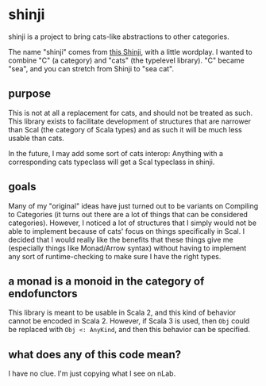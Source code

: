 # shinji

shinji is a project to bring cats-like abstractions to other categories.

The name "shinji" comes from
[this Shinji](https://neutronized.fandom.com/wiki/Shinji), with a little
wordplay. I wanted to combine "C" (a category) and "cats" (the typelevel
library). "C" became "sea", and you can stretch from Shinji to "sea cat".

## purpose

This is not at all a replacement for cats, and should not be treated as such.
This library exists to facilitate development of structures that are narrower
than Scal (the category of Scala types) and as such it will be much less usable
than cats.

In the future, I may add some sort of cats interop: Anything with a
corresponding cats typeclass will get a Scal typeclass in shinji.

## goals

Many of my "original" ideas have just turned out to be variants on Compiling
to Categories (it turns out there are a lot of things that can be considered
categories). However, I noticed a lot of structures that I simply would not
be able to implement because of cats' focus on things specifically in Scal.
I decided that I would really like the benefits that these things give me
(especially things like Monad/Arrow syntax) without having to implement any
sort of runtime-checking to make sure I have the right types.

## a monad is a monoid in the category of endofunctors

This library is meant to be usable in Scala 2, and this kind of behavior cannot
be encoded in Scala 2. However, if Scala 3 is used, then `Obj` could be
replaced with `Obj <: AnyKind`, and then this behavior can be specified.

## what does any of this code mean?

I have no clue. I'm just copying what I see on nLab.

